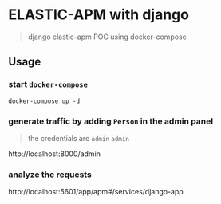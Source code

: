 # ELASTIC-APM with django
> django elastic-apm POC using docker-compose

## Usage

### start `docker-compose`


    docker-compose up -d


### generate traffic by adding `Person` in the admin panel
> the credentials are `admin` `admin`

http://localhost:8000/admin

### analyze the requests

http://localhost:5601/app/apm#/services/django-app
